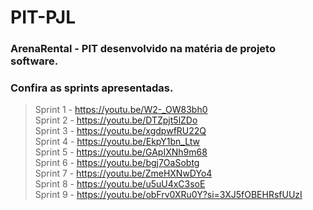 # PIT-PJL
### ArenaRental - PIT desenvolvido na matéria de projeto software.
### Confira as sprints apresentadas.
> Sprint 1 - https://youtu.be/W2-_OW83bh0 </br>
> Sprint 2 - https://youtu.be/DTZpjt5lZDo </br>
> Sprint 3 - https://youtu.be/xgdpwfRU22Q </br>
> Sprint 4 - https://youtu.be/EkpY1bn_Ltw </br>
> Sprint 5 - https://youtu.be/GApIXNh9m68 </br>
> Sprint 6 - https://youtu.be/bgj7OaSobtg </br>
> Sprint 7 - https://youtu.be/ZmeHXNwDYo4 </br>
> Sprint 8 - https://youtu.be/u5uU4xC3soE </br>
> Sprint 9 - https://youtu.be/obFrv0XRu0Y?si=3XJ5fOBEHRsfUUzI
